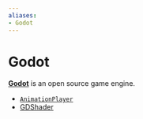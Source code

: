 ```yaml
---
aliases:
- Godot
---
```


# Godot

**[Godot](https://godotengine.org)** is an open source game engine.

- [`AnimationPlayer`](godot-animation-player.md)
- [GDShader](godot-gdshader.md)
